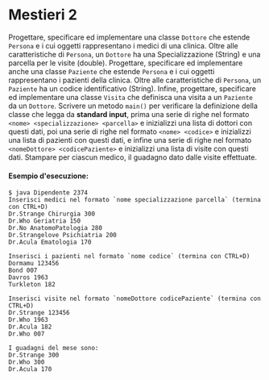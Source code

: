 # Mestieri 2

Progettare, specificare ed implementare una classe `Dottore` che estende `Persona` e i cui oggetti rappresentano i medici di una clinica. Oltre alle caratteristiche di `Persona`, un `Dottore` ha una Specializzazione (String) e una parcella per le visite (double). Progettare, specificare ed implementare anche una classe `Paziente` che estende `Persona` e i cui oggetti rappresentano i pazienti della clinica. Oltre alle caratteristiche di `Persona`, un `Paziente` ha un codice identificativo (String).
Infine, progettare, specificare ed implementare una classe `Visita` che definisca una visita a un `Paziente` da un `Dottore`.
Scrivere un metodo `main()` per verificare la definizione della classe che legga da **standard input**, prima una serie di righe nel formato `<nome> <specializzazione> <parcella>` e inizializzi una lista di dottori con questi dati, poi una serie di righe nel formato `<nome> <codice>` e inizializzi una lista di pazienti con questi dati, e infine una serie di righe nel formato `<nomeDottore> <codicePaziente>` e inizializzi una lista di visite con questi dati. Stampare per ciascun medico, il guadagno dato dalle visite effettuate.

#### Esempio d'esecuzione:

```text
$ java Dipendente 2374
Inserisci medici nel formato `nome specializzazione parcella` (termina con CTRL+D)
Dr.Strange Chirurgia 300
Dr.Who Geriatria 150
Dr.No AnatomoPatologia 280
Dr.Strangelove Psichiatria 200
Dr.Acula Ematologia 170

Inserisci i pazienti nel formato `nome codice` (termina con CTRL+D)
Dormamu 123456
Bond 007
Davros 1963
Turkleton 182

Inserisci visite nel formato `nomeDottore codicePaziente` (termina con CTRL+D)
Dr.Strange 123456
Dr.Who 1963
Dr.Acula 182
Dr.Who 007

I guadagni del mese sono:
Dr.Strange 300
Dr.Who 300
Dr.Acula 170
```
